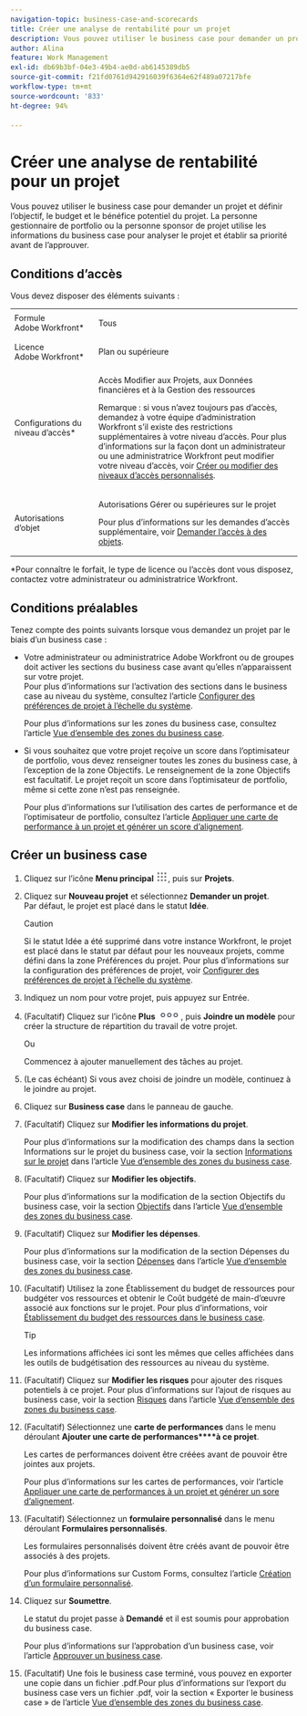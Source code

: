 ```yaml
---
navigation-topic: business-case-and-scorecards
title: Créer une analyse de rentabilité pour un projet
description: Vous pouvez utiliser le business case pour demander un projet et définir l’objectif, le budget et le bénéfice potentiel du projet. La personne gestionnaire de portfolio ou la personne sponsor de projet utilise les informations du business case pour analyser le projet et établir sa priorité avant de l’approuver.
author: Alina
feature: Work Management
exl-id: db69b3bf-04e3-49b4-ae0d-ab6145389db5
source-git-commit: f21fd0761d942916039f6364e62f489a07217bfe
workflow-type: tm+mt
source-wordcount: '833'
ht-degree: 94%

---
```


# Créer une analyse de rentabilité pour un projet

Vous pouvez utiliser le business case pour demander un projet et définir l’objectif, le budget et le bénéfice potentiel du projet. La personne gestionnaire de portfolio ou la personne sponsor de projet utilise les informations du business case pour analyser le projet et établir sa priorité avant de l’approuver.

## Conditions d’accès

Vous devez disposer des éléments suivants :

<table style="table-layout:auto"> 
 <col> 
 <col> 
 <tbody> 
  <tr> 
   <td role="rowheader">Formule Adobe Workfront*</td> 
   <td> <p>Tous </p> </td> 
  </tr> 
  <tr> 
   <td role="rowheader">Licence Adobe Workfront*</td> 
   <td> <p>Plan ou supérieure</p> </td> 
  </tr> 
  <tr> 
   <td role="rowheader">Configurations du niveau d’accès*</td> 
   <td> <p>Accès Modifier aux Projets, aux Données financières et à la Gestion des ressources</p> <p>Remarque : si vous n’avez toujours pas d’accès, demandez à votre équipe d’administration Workfront s’il existe des restrictions supplémentaires à votre niveau d’accès. Pour plus d’informations sur la façon dont un administrateur ou une administratrice Workfront peut modifier votre niveau d’accès, voir <a href="../../../administration-and-setup/add-users/configure-and-grant-access/create-modify-access-levels.md" class="MCXref xref">Créer ou modifier des niveaux d’accès personnalisés</a>.</p> </td> 
  </tr> 
  <tr> 
   <td role="rowheader">Autorisations d’objet</td> 
   <td> <p>Autorisations Gérer ou supérieures sur le projet</p> <p>Pour plus d’informations sur les demandes d’accès supplémentaire, voir <a href="../../../workfront-basics/grant-and-request-access-to-objects/request-access.md" class="MCXref xref">Demander l’accès à des objets</a>.</p> </td> 
  </tr> 
 </tbody> 
</table>

&#42;Pour connaître le forfait, le type de licence ou l’accès dont vous disposez, contactez votre administrateur ou administratrice Workfront.

## Conditions préalables

Tenez compte des points suivants lorsque vous demandez un projet par le biais d’un business case :

* Votre administrateur ou administratrice Adobe Workfront ou de groupes doit activer les sections du business case avant qu’elles n’apparaissent sur votre projet.\
  Pour plus d’informations sur l’activation des sections dans le business case au niveau du système, consultez l’article [Configurer des préférences de projet à l’échelle du système](../../../administration-and-setup/set-up-workfront/configure-system-defaults/set-project-preferences.md).

  Pour plus d’informations sur les zones du business case, consultez l’article [Vue d’ensemble des zones du business case](../../../manage-work/projects/define-a-business-case/areas-of-business-case.md).

* Si vous souhaitez que votre projet reçoive un score dans l’optimisateur de portfolio, vous devez renseigner toutes les zones du business case, à l’exception de la zone Objectifs. Le renseignement de la zone Objectifs est facultatif. Le projet reçoit un score dans l’optimisateur de portfolio, même si cette zone n’est pas renseignée.

  Pour plus d’informations sur l’utilisation des cartes de performance et de l’optimisateur de portfolio, consultez l’article [Appliquer une carte de performance à un projet et générer un score d’alignement](../../../manage-work/projects/define-a-business-case/apply-scorecard-to-project-to-generate-alignment-score.md).

## Créer un business case

1. Cliquez sur l’icône **Menu principal** ![icône du menu principal](assets/main-menu-icon.png), puis sur **Projets**.
1. Cliquez sur **Nouveau projet** et sélectionnez **Demander un projet**.\
   Par défaut, le projet est placé dans le statut **Idée**.

   >[!CAUTION]
   >
   >Si le statut Idée a été supprimé dans votre instance Workfront, le projet est placé dans le statut par défaut pour les nouveaux projets, comme défini dans la zone Préférences du projet. Pour plus d’informations sur la configuration des préférences de projet, voir [Configurer des préférences de projet à l’échelle du système](../../../administration-and-setup/set-up-workfront/configure-system-defaults/set-project-preferences.md).

1. Indiquez un nom pour votre projet, puis appuyez sur Entrée.
1. (Facultatif) Cliquez sur l’icône **Plus** ![Icône Plus](assets/qs-more-icon-on-an-object.png), puis **Joindre un modèle** pour créer la structure de répartition du travail de votre projet.

   Ou

   Commencez à ajouter manuellement des tâches au projet.

1. (Le cas échéant) Si vous avez choisi de joindre un modèle, continuez à le joindre au projet.
1. Cliquez sur **Business case** dans le panneau de gauche.
1. (Facultatif) Cliquez sur **Modifier les informations du projet**.

   Pour plus d’informations sur la modification des champs dans la section Informations sur le projet du business case, voir la section [Informations sur le projet](../../../manage-work/projects/define-a-business-case/areas-of-business-case.md#project-info) dans l’article [Vue d’ensemble des zones du business case](../../../manage-work/projects/define-a-business-case/areas-of-business-case.md).

1. (Facultatif) Cliquez sur **Modifier les objectifs**.

   Pour plus d’informations sur la modification de la section Objectifs du business case, voir la section [Objectifs](../../../manage-work/projects/define-a-business-case/areas-of-business-case.md#goals) dans l’article [Vue d’ensemble des zones du business case](../../../manage-work/projects/define-a-business-case/areas-of-business-case.md).

1. (Facultatif) Cliquez sur **Modifier les dépenses**.

   Pour plus d’informations sur la modification de la section Dépenses du business case, voir la section [Dépenses](../../../manage-work/projects/define-a-business-case/areas-of-business-case.md#expenses) dans l’article [Vue d’ensemble des zones du business case](../../../manage-work/projects/define-a-business-case/areas-of-business-case.md).

1. (Facultatif) Utilisez la zone Établissement du budget de ressources pour budgéter vos ressources et obtenir le Coût budgété de main-d’œuvre associé aux fonctions sur le projet. Pour plus d’informations, voir [Établissement du budget des ressources dans le business case](../../../manage-work/projects/define-a-business-case/budget-resources-in-business-case.md).

   >[!TIP]
   >
   >Les informations affichées ici sont les mêmes que celles affichées dans les outils de budgétisation des ressources au niveau du système.

1. (Facultatif) Cliquez sur **Modifier les risques** pour ajouter des risques potentiels à ce projet. Pour plus d’informations sur l’ajout de risques au business case, voir la section [Risques](../../../manage-work/projects/define-a-business-case/areas-of-business-case.md#risks) dans l’article [Vue d’ensemble des zones du business case](../../../manage-work/projects/define-a-business-case/areas-of-business-case.md).
1. (Facultatif) Sélectionnez une **carte de performances** dans le menu déroulant **Ajouter une carte de performances****à ce projet**.

   Les cartes de performances doivent être créées avant de pouvoir être jointes aux projets.

   Pour plus d’informations sur les cartes de performances, voir l’article [Appliquer une carte de performances à un projet et générer un sore d’alignement](../../../manage-work/projects/define-a-business-case/apply-scorecard-to-project-to-generate-alignment-score.md).

1. (Facultatif) Sélectionnez un **formulaire personnalisé** dans le menu déroulant **Formulaires personnalisés**.

   Les formulaires personnalisés doivent être créés avant de pouvoir être associés à des projets.

   Pour plus d’informations sur Custom Forms, consultez l’article [Création d’un formulaire personnalisé](/help/quicksilver/administration-and-setup/customize-workfront/create-manage-custom-forms/form-designer/design-a-form/design-a-form.md).

1. Cliquez sur **Soumettre**.

   Le statut du projet passe à **Demandé** et il est soumis pour approbation du business case.

   Pour plus d’informations sur l’approbation d’un business case, voir l’article [Approuver un business case](../../../manage-work/projects/define-a-business-case/approve-business-case.md).

1. (Facultatif) Une fois le business case terminé, vous pouvez en exporter une copie dans un fichier .pdf.Pour plus d’informations sur l’export du business case vers un fichier .pdf, voir la section « Exporter le business case » de l’article [Vue d’ensemble des zones du business case](../../../manage-work/projects/define-a-business-case/areas-of-business-case.md).
